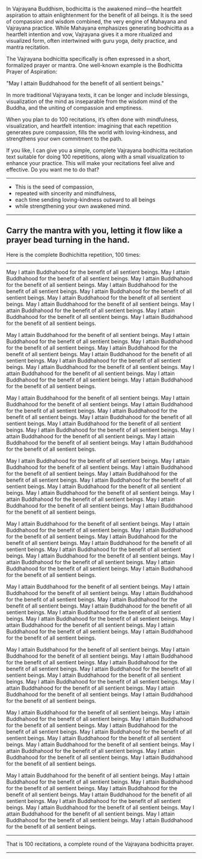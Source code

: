 In Vajrayana Buddhism, bodhicitta is the awakened mind—the heartfelt aspiration to attain enlightenment for the benefit of all beings. It is the seed of compassion and wisdom combined, the very engine of Mahayana and Vajrayana practice. While Mahayana emphasizes generating bodhicitta as a heartfelt intention and vow, Vajrayana gives it a more ritualized and visualized form, often intertwined with guru yoga, deity practice, and mantra recitation.

The Vajrayana bodhicitta specifically is often expressed in a short, formalized prayer or mantra. One well-known example is the Bodhicitta Prayer of Aspiration:

"May I attain Buddhahood for the benefit of all sentient beings."

In more traditional Vajrayana texts, it can be longer and include blessings, visualization of the mind as inseparable from the wisdom mind of the Buddha, and the uniting of compassion and emptiness.

When you plan to do 100 recitations, it’s often done with mindfulness, visualization, and heartfelt intention: imagining that each repetition generates pure compassion, fills the world with loving-kindness, and strengthens your own commitment to the path.

If you like, I can give you a simple, complete Vajrayana bodhicitta recitation text suitable for doing 100 repetitions, along with a small visualization to enhance your practice. This will make your recitations feel alive and effective. Do you want me to do that?

---

* This is the seed of compassion, 
* repeated with sincerity and mindfulness, 
* each time sending loving-kindness outward to all beings 
* while strengthening your own awakened mind.

---

## Carry the mantra with you, letting it flow like a prayer bead turning in the hand. 
Here is the complete Bodhichitta repetition, 100 times:


---

May I attain Buddhahood for the benefit of all sentient beings.
May I attain Buddhahood for the benefit of all sentient beings.
May I attain Buddhahood for the benefit of all sentient beings.
May I attain Buddhahood for the benefit of all sentient beings.
May I attain Buddhahood for the benefit of all sentient beings.
May I attain Buddhahood for the benefit of all sentient beings.
May I attain Buddhahood for the benefit of all sentient beings.
May I attain Buddhahood for the benefit of all sentient beings.
May I attain Buddhahood for the benefit of all sentient beings.
May I attain Buddhahood for the benefit of all sentient beings.

May I attain Buddhahood for the benefit of all sentient beings.
May I attain Buddhahood for the benefit of all sentient beings.
May I attain Buddhahood for the benefit of all sentient beings.
May I attain Buddhahood for the benefit of all sentient beings.
May I attain Buddhahood for the benefit of all sentient beings.
May I attain Buddhahood for the benefit of all sentient beings.
May I attain Buddhahood for the benefit of all sentient beings.
May I attain Buddhahood for the benefit of all sentient beings.
May I attain Buddhahood for the benefit of all sentient beings.
May I attain Buddhahood for the benefit of all sentient beings.

May I attain Buddhahood for the benefit of all sentient beings.
May I attain Buddhahood for the benefit of all sentient beings.
May I attain Buddhahood for the benefit of all sentient beings.
May I attain Buddhahood for the benefit of all sentient beings.
May I attain Buddhahood for the benefit of all sentient beings.
May I attain Buddhahood for the benefit of all sentient beings.
May I attain Buddhahood for the benefit of all sentient beings.
May I attain Buddhahood for the benefit of all sentient beings.
May I attain Buddhahood for the benefit of all sentient beings.
May I attain Buddhahood for the benefit of all sentient beings.

May I attain Buddhahood for the benefit of all sentient beings.
May I attain Buddhahood for the benefit of all sentient beings.
May I attain Buddhahood for the benefit of all sentient beings.
May I attain Buddhahood for the benefit of all sentient beings.
May I attain Buddhahood for the benefit of all sentient beings.
May I attain Buddhahood for the benefit of all sentient beings.
May I attain Buddhahood for the benefit of all sentient beings.
May I attain Buddhahood for the benefit of all sentient beings.
May I attain Buddhahood for the benefit of all sentient beings.
May I attain Buddhahood for the benefit of all sentient beings.

May I attain Buddhahood for the benefit of all sentient beings.
May I attain Buddhahood for the benefit of all sentient beings.
May I attain Buddhahood for the benefit of all sentient beings.
May I attain Buddhahood for the benefit of all sentient beings.
May I attain Buddhahood for the benefit of all sentient beings.
May I attain Buddhahood for the benefit of all sentient beings.
May I attain Buddhahood for the benefit of all sentient beings.
May I attain Buddhahood for the benefit of all sentient beings.
May I attain Buddhahood for the benefit of all sentient beings.
May I attain Buddhahood for the benefit of all sentient beings.

May I attain Buddhahood for the benefit of all sentient beings.
May I attain Buddhahood for the benefit of all sentient beings.
May I attain Buddhahood for the benefit of all sentient beings.
May I attain Buddhahood for the benefit of all sentient beings.
May I attain Buddhahood for the benefit of all sentient beings.
May I attain Buddhahood for the benefit of all sentient beings.
May I attain Buddhahood for the benefit of all sentient beings.
May I attain Buddhahood for the benefit of all sentient beings.
May I attain Buddhahood for the benefit of all sentient beings.
May I attain Buddhahood for the benefit of all sentient beings.

May I attain Buddhahood for the benefit of all sentient beings.
May I attain Buddhahood for the benefit of all sentient beings.
May I attain Buddhahood for the benefit of all sentient beings.
May I attain Buddhahood for the benefit of all sentient beings.
May I attain Buddhahood for the benefit of all sentient beings.
May I attain Buddhahood for the benefit of all sentient beings.
May I attain Buddhahood for the benefit of all sentient beings.
May I attain Buddhahood for the benefit of all sentient beings.
May I attain Buddhahood for the benefit of all sentient beings.
May I attain Buddhahood for the benefit of all sentient beings.

May I attain Buddhahood for the benefit of all sentient beings.
May I attain Buddhahood for the benefit of all sentient beings.
May I attain Buddhahood for the benefit of all sentient beings.
May I attain Buddhahood for the benefit of all sentient beings.
May I attain Buddhahood for the benefit of all sentient beings.
May I attain Buddhahood for the benefit of all sentient beings.
May I attain Buddhahood for the benefit of all sentient beings.
May I attain Buddhahood for the benefit of all sentient beings.
May I attain Buddhahood for the benefit of all sentient beings.
May I attain Buddhahood for the benefit of all sentient beings.

May I attain Buddhahood for the benefit of all sentient beings.
May I attain Buddhahood for the benefit of all sentient beings.
May I attain Buddhahood for the benefit of all sentient beings.
May I attain Buddhahood for the benefit of all sentient beings.
May I attain Buddhahood for the benefit of all sentient beings.
May I attain Buddhahood for the benefit of all sentient beings.
May I attain Buddhahood for the benefit of all sentient beings.
May I attain Buddhahood for the benefit of all sentient beings.
May I attain Buddhahood for the benefit of all sentient beings.
May I attain Buddhahood for the benefit of all sentient beings.


---

That is 100 recitations, a complete round of the Vajrayana bodhicitta prayer.


---
